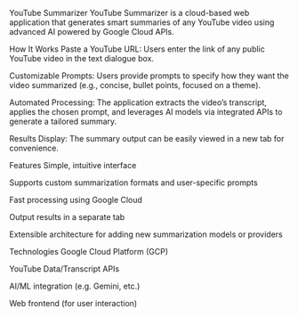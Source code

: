 YouTube Summarizer
YouTube Summarizer is a cloud-based web application that generates smart summaries of any YouTube video using advanced AI powered by Google Cloud APIs.

How It Works
Paste a YouTube URL: Users enter the link of any public YouTube video in the text dialogue box.

Customizable Prompts: Users provide prompts to specify how they want the video summarized (e.g., concise, bullet points, focused on a theme).

Automated Processing: The application extracts the video’s transcript, applies the chosen prompt, and leverages AI models via integrated APIs to generate a tailored summary.

Results Display: The summary output can be easily viewed in a new tab for convenience.

Features
Simple, intuitive interface

Supports custom summarization formats and user-specific prompts

Fast processing using Google Cloud

Output results in a separate tab

Extensible architecture for adding new summarization models or providers

Technologies
Google Cloud Platform (GCP)

YouTube Data/Transcript APIs

AI/ML integration (e.g. Gemini, etc.)

Web frontend (for user interaction)
